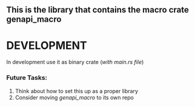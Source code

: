 ## This is the library that contains the macro crate **genapi_macro**

# DEVELOPMENT

In development use it as binary crate (*with main.rs file*) 

### Future Tasks:
1. Think about how to set this up as a proper library
2. Consider moving *genapi_macro* to its own repo


